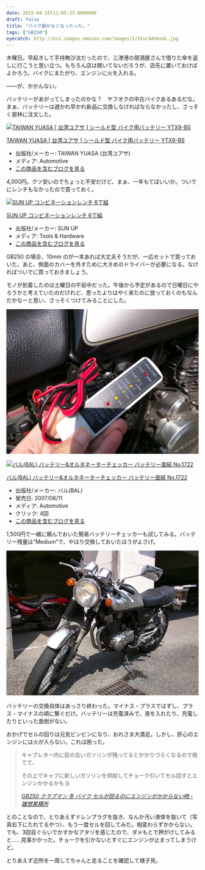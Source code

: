 ```yaml
---
date: 2015-04-25T11:05:23.0000000
draft: false
title: "バイク動かなくなったった。"
tags: ["GB250"]
eyecatch: http://ecx.images-amazon.com/images/I/51ur4AVms4L.jpg
---
```

<p>木曜日。早起きして手持無沙汰だったので、三津港の居酒屋さんで借りた傘を返しに行こうと思い立つ。もちろん店は開いてないだろうが、店先に置いておけばよかろう。バイクにまたがり、エンジンに火を入れる。</p><p>――が、かかんない。</p><p>バッテリーがあがってしまったのかな？　ヤフオクの中古バイクあるあるだな。まぁ、バッテリーは遅かれ早かれ新品に交換しなければならなかったし、さっそく密林に注文した。</p><p><div class="hatena-asin-detail"><a href="http://www.amazon.co.jp/exec/obidos/ASIN/B00B6XM1KM/bestylesnet-22/"><img src="http://ecx.images-amazon.com/images/I/51ur4AVms4L._SL160_.jpg" class="hatena-asin-detail-image" alt="TAIWAN YUASA [ 台湾ユアサ ] シールド型 バイク用バッテリー YTX9-BS" title="TAIWAN YUASA [ 台湾ユアサ ] シールド型 バイク用バッテリー YTX9-BS"></a><div class="hatena-asin-detail-info"><p class="hatena-asin-detail-title"><a href="http://www.amazon.co.jp/exec/obidos/ASIN/B00B6XM1KM/bestylesnet-22/">TAIWAN YUASA [ 台湾ユアサ ] シールド型 バイク用バッテリー YTX9-BS</a></p><ul><li><span class="hatena-asin-detail-label">出版社/メーカー:</span> TAIWAN YUASA (台湾ユアサ)</li><li><span class="hatena-asin-detail-label">メディア:</span> Automotive</li><li><a href="http://d.hatena.ne.jp/asin/B00B6XM1KM/bestylesnet-22" target="_blank">この商品を含むブログを見る</a></li></ul></div><div class="hatena-asin-detail-foot"></div></div></p><p>4,000円。クソ安いのでちょっと不安だけど、まぁ、一年もてばいいか。ついでにレンチもなかったので買っておく。</p><p><div class="hatena-asin-detail"><a href="http://www.amazon.co.jp/exec/obidos/ASIN/B00FB91SLK/bestylesnet-22/"><img src="http://ecx.images-amazon.com/images/I/51LczIgQRxL._SL160_.jpg" class="hatena-asin-detail-image" alt="SUN UP コンビネーションレンチ 6丁組" title="SUN UP コンビネーションレンチ 6丁組"></a><div class="hatena-asin-detail-info"><p class="hatena-asin-detail-title"><a href="http://www.amazon.co.jp/exec/obidos/ASIN/B00FB91SLK/bestylesnet-22/">SUN UP コンビネーションレンチ 6丁組</a></p><ul><li><span class="hatena-asin-detail-label">出版社/メーカー:</span> SUN UP</li><li><span class="hatena-asin-detail-label">メディア:</span> Tools & Hardware</li><li><a href="http://d.hatena.ne.jp/asin/B00FB91SLK/bestylesnet-22" target="_blank">この商品を含むブログを見る</a></li></ul></div><div class="hatena-asin-detail-foot"></div></div></p><p>GB250 の場合、10mm のが一本あれば大丈夫そうだが、一応セットで買っておいた。あと、側面のカバーを外すために大きめのドライバーが必要になる。なければついでに買っておきましょう。</p><p>モノが到着したのは土曜日の午前中だった。午後から予定があるので日曜日にやろうかと考えていたのだけれど、思ったよりはやく来たのに放っておくのもなんだかなーと思い、さっそくつけてみることにした。</p><p><span itemscope itemtype="http://schema.org/Photograph"><img src="20150425100149.jpg" alt="f:id:daruyanagi:20150425100149j:plain" title="f:id:daruyanagi:20150425100149j:plain" class="hatena-fotolife" itemprop="image"></span></p><p><div class="hatena-asin-detail"><a href="http://www.amazon.co.jp/exec/obidos/ASIN/B000SR2RFG/bestylesnet-22/"><img src="http://ecx.images-amazon.com/images/I/415%2Bz3lqkVL._SL160_.jpg" class="hatena-asin-detail-image" alt="バル(BAL) バッテリー&オルタネーターチェッカー バッテリー直結 No.1722" title="バル(BAL) バッテリー&オルタネーターチェッカー バッテリー直結 No.1722"></a><div class="hatena-asin-detail-info"><p class="hatena-asin-detail-title"><a href="http://www.amazon.co.jp/exec/obidos/ASIN/B000SR2RFG/bestylesnet-22/">バル(BAL) バッテリー&オルタネーターチェッカー バッテリー直結 No.1722</a></p><ul><li><span class="hatena-asin-detail-label">出版社/メーカー:</span> バル(BAL)</li><li><span class="hatena-asin-detail-label">発売日:</span> 2007/06/11</li><li><span class="hatena-asin-detail-label">メディア:</span> Automotive</li><li> <span class="hatena-asin-detail-label">クリック</span>: 4回</li><li><a href="http://d.hatena.ne.jp/asin/B000SR2RFG/bestylesnet-22" target="_blank">この商品を含むブログを見る</a></li></ul></div><div class="hatena-asin-detail-foot"></div></div></p><p>1,500円で一緒に頼んでおいた簡易バッテリーチェッカーも試してみる。バッテリー残量は“Medium”で、やはり交換しておいたほうがよさげ。</p><p><span itemscope itemtype="http://schema.org/Photograph"><img src="20150425102309.jpg" alt="f:id:daruyanagi:20150425102309j:plain" title="f:id:daruyanagi:20150425102309j:plain" class="hatena-fotolife" itemprop="image"></span></p><p>バッテリーの交換自体はあっさり終わった。マイナス・プラスではずし、プラス・マイナスの順に繋ぐだけ。バッテリーは充電済みで、液を入れたり、充電したりといった面倒がない。</p><p>おかげでセルの回りは元気ビンビンになり、おれさま大満足。しかし、肝心のエンジンには火が入らない。これは困った。</p>

<blockquote cite="http://clubman1997.hatenablog.jp/entry/2012/12/26/230908">
<p>キャブレター内に前の古いガソリンが残ってるとかかりづらくなるので捨てて、</p><p>その上でキャブに新しいガソリンを供給してチョーク引いてセル回すとエンジンかかるかもヨ</p>

<cite><a href="http://clubman1997.hatenablog.jp/entry/2012/12/26/230908">GB250 &#x30AF;&#x30E9;&#x30D6;&#x30DE;&#x30F3; &#x51AC; &#x30D0;&#x30A4;&#x30AF; &#x30BB;&#x30EB;&#x304C;&#x56DE;&#x308B;&#x306E;&#x306B;&#x30A8;&#x30F3;&#x30B8;&#x30F3;&#x304C;&#x304B;&#x304B;&#x3089;&#x306A;&#x3044;&#x6642; - &#x96D1;&#x60F3;&#x7D2F;&#x7A4D;&#x6240;</a></cite>
</blockquote>
<p>とのことなので、とりあえずドレンプラグを抜き、なんか汚い液体を抜いて（写真右下にたれてるやつ）、もう一度セルを回してみた。相変わらずかからない。でも、3回目ぐらいでかすかなアタリを感じたので、ダメもとで押がけしてみると……見事かかった。チョークを引かないとすぐにエンジンが止まってしまうけど。</p><p>とりあえず近所を一周してちゃんと走ることを確認して様子見。</p><p> </p>
